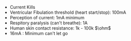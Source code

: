 - Current Kills
- Ventricular Fibulation threshold (heart start/stop): 100mA
- Perception of current: 1mA minimum
- Respitory paralysis (can't breathe): 1A
- Human skin contact resistance: 1k - 100k $\ohm$
- 16mA : Minimum can't let go

